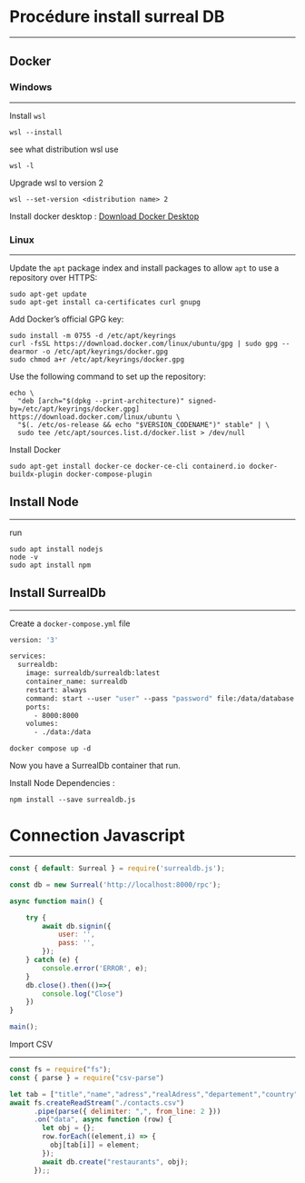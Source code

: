 # Procédure install surreal DB

---

## Docker

### Windows

---

Install `wsl`

```shell
wsl --install
```

see what distribution wsl use

```shell
wsl -l
```

Upgrade wsl to version 2 

```shell
wsl --set-version <distribution name> 2
```

Install docker desktop : [Download Docker Desktop](https://www.docker.com/products/docker-desktop/)

### Linux

---

Update the `apt` package index and install packages to allow `apt` to use a repository over HTTPS:

```shell
sudo apt-get update
sudo apt-get install ca-certificates curl gnupg
```

Add Docker’s official GPG key:

```shell
sudo install -m 0755 -d /etc/apt/keyrings
curl -fsSL https://download.docker.com/linux/ubuntu/gpg | sudo gpg --dearmor -o /etc/apt/keyrings/docker.gpg
sudo chmod a+r /etc/apt/keyrings/docker.gpg
```

Use the following command to set up the repository:

```shell
echo \
  "deb [arch="$(dpkg --print-architecture)" signed-by=/etc/apt/keyrings/docker.gpg] https://download.docker.com/linux/ubuntu \
  "$(. /etc/os-release && echo "$VERSION_CODENAME")" stable" | \
  sudo tee /etc/apt/sources.list.d/docker.list > /dev/null
```

Install Docker

```shell
sudo apt-get install docker-ce docker-ce-cli containerd.io docker-buildx-plugin docker-compose-plugin
```



## Install Node

---

run

```shell
sudo apt install nodejs
node -v
sudo apt install npm
```



## Install SurrealDb

---

Create a `docker-compose.yml` file

```dockerfile
version: '3'

services:
  surrealdb:
    image: surrealdb/surrealdb:latest
    container_name: surrealdb
    restart: always
    command: start --user "user" --pass "password" file:/data/database.db
    ports:
      - 8000:8000
    volumes:
      - ./data:/data
```

```shell
docker compose up -d
```

Now you have a SurrealDb container that run.



Install Node Dependencies :

```shell
npm install --save surrealdb.js
```



# Connection Javascript

---

```javascript
const { default: Surreal } = require('surrealdb.js');

const db = new Surreal('http://localhost:8000/rpc');

async function main() {

	try {
		await db.signin({
			user: '',
			pass: '',
		});
	} catch (e) {
		console.error('ERROR', e);
	}
	db.close().then(()=>{
		console.log("Close")
	})
}

main();

```
Import CSV

---

```javascript
const fs = require("fs");
const { parse } = require("csv-parse")

let tab = ["title","name","adress","realAdress","departement","country","tel","email"]
await fs.createReadStream("./contacts.csv")
      .pipe(parse({ delimiter: ",", from_line: 2 }))
      .on("data", async function (row) {
        let obj = {};
        row.forEach((element,i) => {
          obj[tab[i]] = element;
        });
        await db.create("restaurants", obj);
      });;
```



